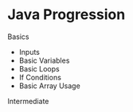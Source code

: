 # Java Progression

Basics

- Inputs
- Basic Variables
- Basic Loops
- If Conditions
- Basic Array Usage

Intermediate



